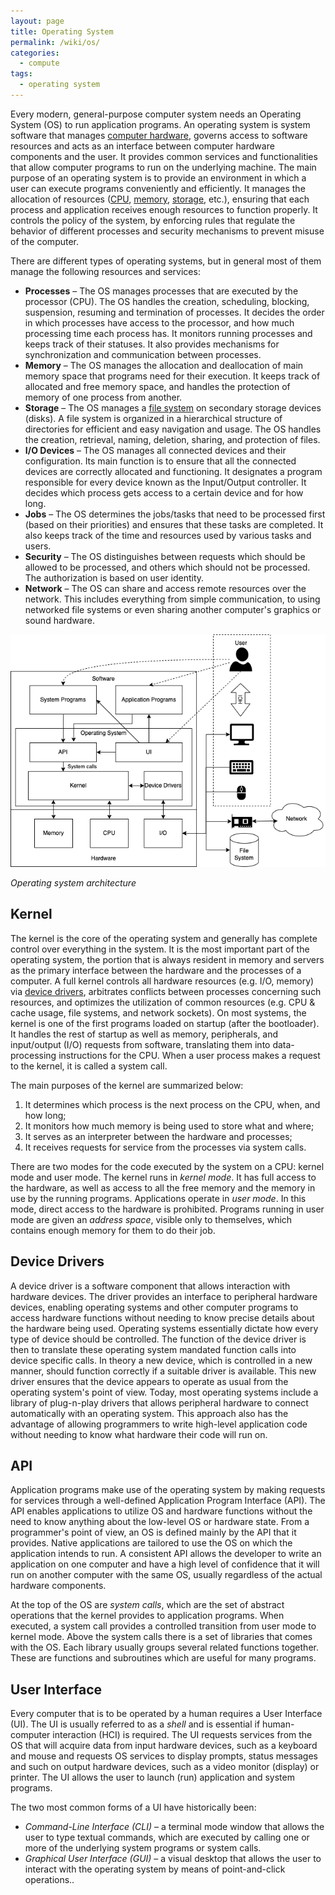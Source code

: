 ```yaml
---
layout: page
title: Operating System
permalink: /wiki/os/
categories: 
  - compute
tags:
  - operating system
---
```


Every modern, general-purpose computer system needs an Operating System (OS) to run application programs. An operating system is system software that manages [computer hardware](/wiki/hardware), governs access to software resources and acts as an interface between computer hardware components and the user. It provides common services and functionalities that allow computer programs to run on the underlying machine. The main purpose of an operating system is to provide an environment in which a user can execute programs conveniently and efficiently. It manages the allocation of resources ([CPU](/wiki/hardware#central-processing-unit), [memory](/wiki/hardware#main-memory), [storage](/wiki/hardware#storage), etc.), ensuring that each process and application receives enough resources to function properly. It controls the policy of the system, by enforcing rules that regulate the behavior of different processes and security mechanisms to prevent misuse of the computer.

There are different types of operating systems, but in general most of them manage the following resources and services:
- **Processes** – The OS manages processes that are executed by the processor (CPU). The OS handles the creation, scheduling, blocking, suspension, resuming and termination of processes. It decides the order in which processes have access to the processor, and how much processing time each process has. It monitors running processes and keeps track of their statuses. It also provides mechanisms for synchronization and communication between processes.
- **Memory** – The OS manages the allocation and deallocation of main memory space that programs need for their execution. It keeps track of allocated and free memory space, and handles the protection of memory of one process from another.
- **Storage** – The OS manages a [file system](/wiki/storage#file-system) on secondary storage devices (disks). A file system is organized in a hierarchical structure of directories for efficient and easy navigation and usage. The OS handles the creation, retrieval, naming, deletion, sharing, and protection of files.
- **I/O Devices** – The OS manages all connected devices and their configuration. Its main function is to ensure that all the connected devices are correctly allocated and functioning. It designates a program responsible for every device known as the Input/Output controller. It decides which process gets access to a certain device and for how long. 
- **Jobs** – The OS determines the jobs/tasks that need to be processed first (based on their priorities) and ensures that these tasks are completed. It also keeps track of the time and resources used by various tasks and users.
- **Security** – The OS distinguishes between requests which should be allowed to be processed, and others which should not be processed. The authorization is based on user identity. 
- **Network** – The OS can share and access remote resources over the network. This includes everything from simple communication, to using networked file systems or even sharing another computer's graphics or sound hardware. 

![Operating system architecture](/assets/images/os.png)

*Operating system architecture*

## Kernel
The kernel is the core of the operating system and generally has complete control over everything in the system. It is the most important part of the operating system, the portion that is always resident in memory and servers as the primary interface between the hardware and the processes of a computer. A full kernel controls all hardware resources (e.g. I/O, memory) via [device drivers](#device-drivers), arbitrates conflicts between processes concerning such resources, and optimizes the utilization of common resources (e.g. CPU & cache usage, file systems, and network sockets). On most systems, the kernel is one of the first programs loaded on startup (after the bootloader). It handles the rest of startup as well as memory, peripherals, and input/output (I/O) requests from software, translating them into data-processing instructions for the CPU. When a user process makes a request to the kernel, it is called a system call.

The main purposes of the kernel are summarized below:
1. It determines which process is the next process on the CPU, when, and how long;
2. It monitors how much memory is being used to store what and where;
3. It serves as an interpreter between the hardware and processes;
4. It receives requests for service from the processes via system calls.

There are two modes for the code executed by the system on a CPU: kernel mode and user mode. The kernel runs in *kernel mode*. It has full access to the hardware, as well as access to all the free memory and the memory in use by the running programs. Applications operate in *user mode*. In this mode, direct access to the hardware is prohibited. Programs running in user mode are given an *address space*, visible only to themselves, which contains enough memory for them to do their job. 

## Device Drivers
A device driver is a software component that allows interaction with hardware devices. The driver provides an interface to peripheral hardware devices, enabling operating systems and other computer programs to access hardware functions without needing to know precise details about the hardware being used. Operating systems essentially dictate how every type of device should be controlled. The function of the device driver is then to translate these operating system mandated function calls into device specific calls. In theory a new device, which is controlled in a new manner, should function correctly if a suitable driver is available. This new driver ensures that the device appears to operate as usual from the operating system's point of view. Today, most operating systems include a library of plug-n-play drivers that allows peripheral hardware to connect automatically with an operating system. This approach also has the advantage of allowing programmers to write high-level application code without needing to know what hardware their code will run on.

## API
Application programs make use of the operating system by making requests for services through a well-defined Application Program Interface (API). The API enables applications to utilize OS and hardware functions without the need to know anything about the low-level OS or hardware state. From a programmer's point of view, an OS is defined mainly by the API that it provides. Native applications are tailored to use the OS on which the application intends to run. A consistent API allows the developer to write an application on one computer and have a high level of confidence that it will run on another computer with the same OS, usually regardless of the actual hardware components. 

At the top of the OS are *system calls*, which are the set of abstract operations that the kernel provides to application programs. When executed, a system call provides a controlled transition from user mode to kernel mode. Above the system calls there is a set of libraries that comes with the OS. Each library usually groups several related functions together. These are functions and subroutines which are useful for many programs.

## User Interface
Every computer that is to be operated by a human requires a User Interface (UI). The UI is usually referred to as a *shell* and is essential if human-computer interaction (HCI) is required. The UI requests services from the OS that will acquire data from input hardware devices, such as a keyboard and mouse and requests OS services to display prompts, status messages and such on output hardware devices, such as a video monitor (display) or printer. The UI allows the user to launch (run) application and system programs. 

The two most common forms of a UI have historically been:
- *Command-Line Interface (CLI)* – a terminal mode window that allows the user to type textual commands, which are executed by calling one or more of the underlying system programs or system calls.
- *Graphical User Interface (GUI)* – a visual desktop that allows the user to interact with the operating system by means of point-and-click operations.. 
